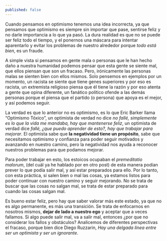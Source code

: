 ```yaml
---
published: false
---
```

Cuando pensamos en optimismo tenemos una idea incorrecta, ya que pensamos que optimismo es siempre sin importar que pase, sentirse feliz y no darle importancia a lo que ya pasó.  La dura realidad es que no se puede ser feliz todo el tiempo, y el ponernos una máscara para intentar aparentarlo y evitar los problemas de nuestro alrededor porque _todo está bien_, es un fraude.

A simple vista si pensamos en gente mala o personas que le han hecho daño a nuestra humanidad podemos pensar que esta gente se siente mal, que ellos piensan que son un fracaso. Pero, irónicamente las personas malas se sienten bien con ellos mismos. Solo pensemos en ejemplos por un momento, un racista se siente que tiene genes superiores y por eso es racista, un extremista religioso piensa que él tiene la razón y por eso atenta a gente que opina diferente, un fanático político ofende a las demás personas porque el piensa que el partido (o persona) que apoya es el mejor, y así podemos seguir.

La verdad es que lo anterior no es optimismo, es lo que Eric Barker llama “Optimismo Tóxico”, un optimista de verdad no dice _no fallé, simplemente es lo que la vida me mandaba, hay que mantenerse feliz_, un optimista de verdad dice _fallé, ¿que puedo aprender de esto?, hay que trabajar para mejorar_. El optimista sabe que **la negatividad tiene un propósito**, sabe que necesitamos optimismo y confianza para poder seguir motivados y avanzando en nuestro camino, pero la negatividad nos ayuda a reconocer nuestros problemas para que podamos mejorar.

Para poder trabajar en esto, los estoicos ocupaban el _premeditatio malorum_, (del cuál ya he hablado por en otro post) de esta manera podían prever lo que podía salir mal, y así estar preparados para ello. Por lo tanto, con esta práctica, si salen bien o mal las cosas, ya estamos listos para poder continuar con nuestro camino y seguir mejorando. No se trata de buscar que las cosas no salgan mal, se trata de estar preparado para cuando las cosas salgan mal.

Es bueno estar feliz, pero hay que saber valorar más este estado, ya que no es algo permanente, es más una transición. Se trata de enfocarnos en nosotros mismos, **dejar de lado a nuestro ego** y aceptar que a veces fallamos. Si algo puede salir mal, va a salir mal, entonces ¿por que no considerar los fallos y obstáculos? Analicemos de diferentes perspectivas el fracaso, porque bien dice Diego Ruzzarin, _Hay una delgada línea entre ser un optimista y ser un ignorante_.


